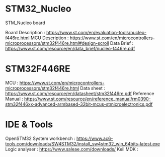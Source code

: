 # STM32_Nucleo
STM_Nucleo board 

Board Description : https://www.st.com/en/evaluation-tools/nucleo-f446re.html
MCU Description : https://www.st.com/en/microcontrollers-microprocessors/stm32f446re.html#design-scroll
Data Brief : https://www.st.com/resource/en/data_brief/nucleo-f446re.pdf

# STM32F446RE
MCU : https://www.st.com/en/microcontrollers-microprocessors/stm32f446re.html
Data sheet : https://www.st.com/resource/en/datasheet/stm32f446re.pdf
Reference Manual : https://www.st.com/resource/en/reference_manual/rm0390-stm32f446xx-advanced-armbased-32bit-mcus-stmicroelectronics.pdf

# IDE & Tools

OpenSTM32 System workbench : https://www.ac6-tools.com/downloads/SW4STM32/install_sw4stm32_win_64bits-latest.exe 
Logic analyser : https://www.saleae.com/downloads/ 
Keil MDK : 




